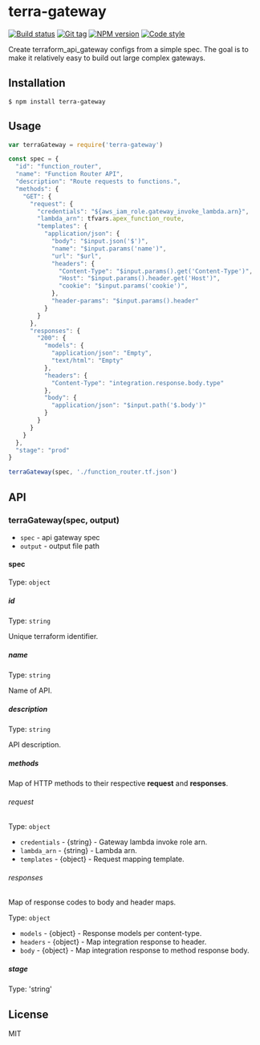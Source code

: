 
# terra-gateway

[![Build status][travis-image]][travis-url]
[![Git tag][git-image]][git-url]
[![NPM version][npm-image]][npm-url]
[![Code style][standard-image]][standard-url]

Create terraform_api_gateway configs from a simple spec. The goal is to make it relatively easy to build out large complex gateways.

## Installation

    $ npm install terra-gateway

## Usage

```js
var terraGateway = require('terra-gateway')

const spec = {
  "id": "function_router",
  "name": "Function Router API",
  "description": "Route requests to functions.",
  "methods": {
    "GET": {
      "request": {
        "credentials": "${aws_iam_role.gateway_invoke_lambda.arn}",
        "lambda_arn": tfvars.apex_function_route,
        "templates": {
          "application/json": {
            "body": "$input.json('$')",
            "name": "$input.params('name')",
            "url": "$url",
            "headers": {
              "Content-Type": "$input.params().get('Content-Type')",
              "Host": "$input.params().header.get('Host')",
              "cookie": "$input.params('cookie')",
            },
            "header-params": "$input.params().header"
          }
        }
      },
      "responses": {
        "200": {
          "models": {
            "application/json": "Empty",
            "text/html": "Empty"
          },
          "headers": {
            "Content-Type": "integration.response.body.type"
          },
          "body": {
            "application/json": "$input.path('$.body')"
          }
        }
      }
    }
  },
  "stage": "prod"
}

terraGateway(spec, './function_router.tf.json')

```

## API

### terraGateway(spec, output)

- `spec` - api gateway spec
- `output` - output file path

#### spec

Type: `object`

##### id

Type: `string`

Unique terraform identifier.

##### name

Type: `string`

Name of API.

##### description

Type: `string`

API description.

##### methods

Map of HTTP methods to their respective **request** and **responses**.

###### request

Type: `object`

- `credentials` - {string} - Gateway lambda invoke role arn.
- `lambda_arn` - {string} - Lambda arn.
- `templates` - {object} - Request mapping template.

###### responses

Map of response codes to body and header maps.

Type: `object`

- `models` - {object} - Response models per content-type.
- `headers` - {object} - Map integration response to header.
- `body` - {object} - Map integration response to method response body.

##### stage

Type: 'string'

## License

MIT

[travis-image]: https://img.shields.io/travis/joshrtay/terra-gateway.svg?style=flat-square
[travis-url]: https://travis-ci.org/joshrtay/terra-gateway
[git-image]: https://img.shields.io/github/tag/joshrtay/terra-gateway.svg?style=flat-square
[git-url]: https://github.com/joshrtay/terra-gateway
[standard-image]: https://img.shields.io/badge/code%20style-standard-brightgreen.svg?style=flat-square
[standard-url]: https://github.com/feross/standard
[npm-image]: https://img.shields.io/npm/v/terra-gateway.svg?style=flat-square
[npm-url]: https://npmjs.org/package/terra-gateway
